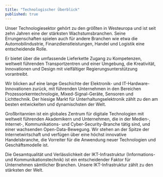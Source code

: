 ```yaml
---
title: "Technologischer Überblick"
published: true
---
```

Unser Technologiesektor gehört zu den größten in Westeuropa und ist seit zehn Jahren eine der stärksten Wachstumsbranchen. Seine Errungenschaften spielen auch für andere Branchen wie etwa die Automobilindustrie, Finanzdienstleistungen, Handel und Logistik eine entscheidende Rolle.
  
Er bietet über die umfassende Lieferkette Zugang zu Kompetenzen, weltweit führenden Transportzentren und einer Umgebung, die Kreativität, Innovationen und Design mit vielfältiger Regierungsunterstützung vorantreibt.

Wir blicken auf eine lange Geschichte der Elektronik- und IT-Hardware-Innovationen zurück, mit führenden Unternehmen in den Bereichen Prozessorkerntechnologie, Mixed-Signal-Geräte, Sensoren und Lichttechnik. Der hiesige Markt für Unterhaltungselektronik zählt zu den am besten entwickelten und dynamischsten der Welt.

Großbritannien ist ein globales Zentrum für digitale Technologien mit weltweit führenden Akademikern und Unternehmen, die in der Medien-, Internet-, Kommunikations- und Cyber-Security-Branche tätig sind, und einer wachsenden Open-Data-Bewegung. Wir stehen an der Spitze der Internetwirtschaft und verfügen über eine höchst innovative Handelsbranche, die Vorreiter für die Anwendung neuer Technologien und Geschäftsmodelle ist.
  
Die Gesamtqualität und Verlässlichkeit der IKT-Infrastruktur (Informations- und Kommunikationstechnik) ist ein entscheidender Faktor für Unternehmen sämtlicher Branchen. Unsere IKT-Infrastruktur zählt zu den stärksten der Welt.
